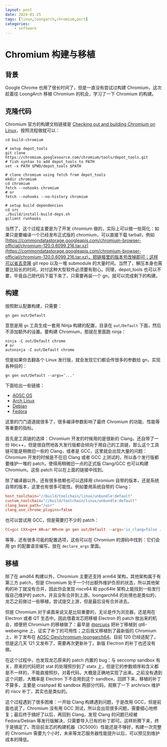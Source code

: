 ```yaml
---
layout: post
date: 2024-01-25
tags: [linux,loongarch,chromium,port]
categories:
    - software
---
```


# Chromium 构建与移植

## 背景

Google Chrome 也用了很长时间了，但是一直没有尝试过构建 Chromium，这次趁着往 LoongArch 移植 Chromium 的机会，学习了一下 Chromium 的构建。

<!-- more -->

## 克隆代码

Chromium 官方的构建文档链接是 [Checking out and building Chromium on Linux](https://chromium.googlesource.com/chromium/src/+/main/docs/linux/build_instructions.md)，按照流程做就可以：

```shell
cd build-chromium

# setup depot_tools
git clone https://chromium.googlesource.com/chromium/tools/depot_tools.git
# fish syntax to add depot_tools to PATH
set -x PATH $PWD/depot_tools $PATH

# clone chromium using fetch from depot_tools
mkdir chromium
cd chromium
fetch --nohooks chromium
# or
fetch --nohooks --no-history chromium

# setup build dependencies
cd src
./build/install-build-deps.sh
gclient runhooks
```

当然了，这个过程主要是为了开发 chromium 做的，实际上可以做一些简化：如果只是要编译一个已经发布正式版的 chromium，可以直接下载 tarball，例如 [https://commondatastorage.googleapis.com/chromium-browser-official/chromium-120.0.6099.216.tar.xz](https://commondatastorage.googleapis.com/chromium-browser-official/chromium-120.0.6099.216.tar.xz)，把链接里的版本号改掉即可；这样可以省去克隆 git repo 以及一堆 submodule 的大量时间。当然了，解压本身也需要比较长的时间，对付这种大型软件必须要有耐心。同理，depot_tools 也可以不要，毕竟自己把代码下载下来了，只需要再装一个 gn，就可以完成剩下的构建。

## 构建

按照默认配置构建，只需要：

```shell
gn gen out/Default
```

意思是用 `gn` 工具生成一套用 Ninja 构建的配置，目录在 `out/Default` 下面，然后不添加额外的设置。要构建 Chromium，那就在里面跑 ninja：

```shell
ninja -C out/Default chrome
# or
autoninja -C out/Default chrome
```

但是如果你去翻各个 Linux 发行版，就会发现它们都会传很多的参数给 gn，实现各种目的：

```shell
gn gen out/Default --args='...'
```


下面给出一些链接：

- [AOSC OS](https://github.com/AOSC-Dev/aosc-os-abbs/tree/stable/app-web/chromium/autobuild)
- [Arch Linux](https://gitlab.archlinux.org/archlinux/packaging/packages/chromium/-/blob/main/PKGBUILD?ref_type=heads)
- [Debian](https://salsa.debian.org/chromium-team/chromium/-/blob/master/debian/rules?ref_type=heads)
- [Fedora](https://src.fedoraproject.org/rpms/chromium/blob/rawhide/f/chromium.spec)

这里的门门道道就很多了，很多编译参数影响了最终 Chromium 的功能、性能等等重要的指标。

首先是工具链的选择：Chromium 开发的时候用的是很新的 Clang，还自带了一份 libc++，但是很自然地各大发行版都会倾向于用自己的工具链，那么这个工具链可能是稍微旧一些的 Clang，或者是 GCC，这里就会出现大量的问题：Chromium 开发的时候是不在旧 Clang 或者 GCC 上测试的，所以各个发行版都要维护一堆的 patch，使得用稍微旧一点的正式版 Clang/GCC 也可以构建 Chromium。这些 patch 可以在上面的链接中找到。

除了编译器以外，还有很多依赖也可以选择用 chromium 自带的版本，还是系统自带的版本，这里也有很多可能性。例如要用系统自带的 Clang：

```conf
host_toolchain="//build/toolchain/linux/unbundle:default"
custom_toolchain="//build/toolchain/linux/unbundle:default"
clang_base_path="/usr" 
clang_use_chrome_plugins=false
```

也可以尝试用 GCC，但是需要打不少的 patch：

```conf
CC=gcc CXX=g++ AR=ar NM=nm gn gen out/Default --args='is_clang=false ...'
```

等等，还有很多可能的配置选项，这些可以在 Chromium 的源码中找到：它们会用 gn 的配置语言编写，放在 `declare_args` 里面。

## 移植

除了在 amd64 构建以外，Chromium 主要还支持 arm64 架构，其他架构属于有第三方 patch，但是 Chromium 处于一个付出额外维护负担的状态，所以其他架构的补丁就没有合并，因此你会发现 riscv64 和 ppc64le 架构上能找到一些发行版自己维护的 patch，并且没有合并到上游。loongarch64 的处境也是类似的，龙芯之前做过一些移植，尝试提交上游，但是最后没有合并进去。

但是 Chromium 对于桌面来说又是比较重要的，无论是作为浏览器，还是用在 Electron 或者 QT 生态中。因此借着龙芯把移植 Electron 的 patch 放出来的机会，顺便把 Chromium 的移植做了：最早是 [@prcups](https://github.com/prcups) 把补丁移植到 qt6-webengine 上，证实了补丁的可用性；之后我又移植到了最新版的 Chromium 上，补丁发布在 [AOSC-Dev/chromium-loongarch64](https://github.com/AOSC-Dev/chromium-loongarch64)。目前 120 已经适配了，但是这几天 121 又发布了，需要再次更新补丁。新版 Electron 的补丁也还没有做。

在这个过程中，也发现龙芯原来的 patch 内置的 bug：与 seccomp sandbox 有关，原来的代码把对 stat 的处理照抄到了 statx 上，但是它的参数顺序和含义都是不一样的，不能直接照抄。对着代码，大概是正确地实现了出来。之前没有遇到这个问题，大概率是 Electron 下不会用到这个 sandbox。回顾下来，移植的补丁不算多，主要是 crashpad 和 sandbox 两部分代码，观察了一下 archriscv 维护的 riscv 补丁，其实也是类似的。

这个过程遇到了很多困难：一开始 Clang 构建遇到问题，于是改用 GCC，但是前面也说了，Chromium 没有用 GCC 测试，所以会出现很多问题，需要细心地修复；最后终于搞好了以后，再回到 Clang，发现 Clang 的问题已经被 Fedora/Debian 等发行版解决，只需要导入已有的补丁即可。这样折腾下来，终于是搞定了。而目前龙芯的构建机器（3C5000）性能还是不够好，构建一次完整的 Chromium 需要九个小时，未来等龙芯服务器性能提升以后，可以预见到维护成本的降低。